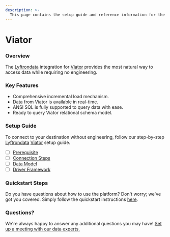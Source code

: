 ```yaml
---
description: >-
  This page contains the setup guide and reference information for the Viator source connector.
---
```


# Viator

### Overview

The [Lyftrondata](https://www.lyftrondata.com/) integration for [Viator](https://www.lyftrondata.com/integration/marketing-analytics/viator/ ) provides the most natural way to access data while requiring no engineering.

### Key Features

* Comprehensive incremental load mechanism.
* Data from Viator is available in real-time.&#x20;
* ANSI SQL is fully supported to query data with ease.
* Ready to query Viator relational schema model.

### Setup Guide

To connect to your destination without engineering, follow our step-by-step [Lyftrondata](https://www.lyftrondata.com/)  [Viator](https://www.lyftrondata.com/integration/marketing-analytics/viator/ ) setup guide.

* [ ] [Prerequisite](prerequisite.md)
* [ ] [Connection Steps](connection-steps.md)
* [ ] [Data Model](data-model/erd.md)
* [ ] [Driver Framework](driver-framework/)

### Quickstart Steps

Do you have questions about how to use the platform? Don't worry; we've got you covered. Simply follow the quickstart instructions [here](../README.md).

### Questions? <a href="#questions" id="questions"></a>

We're always happy to answer any additional questions you may have! [Set up a meeting with our data experts.](https://www.lyftrondata.com/book-a-meeting/)

